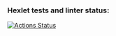 ### Hexlet tests and linter status:
[![Actions Status](https://github.com/nlevchuk/java-project-61/actions/workflows/hexlet-check.yml/badge.svg)](https://github.com/nlevchuk/java-project-61/actions)